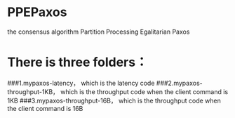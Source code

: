 # PPEPaxos
the consensus algorithm Partition  Processing Egalitarian Paxos
# There is three folders：
###1.mypaxos-latency， which is the latency code
###2.mypaxos-throughput-1KB， which is the throughput code when the client command is 1KB
###3.mypaxos-throughput-16B， which is the throughput code when the client command is 16B
